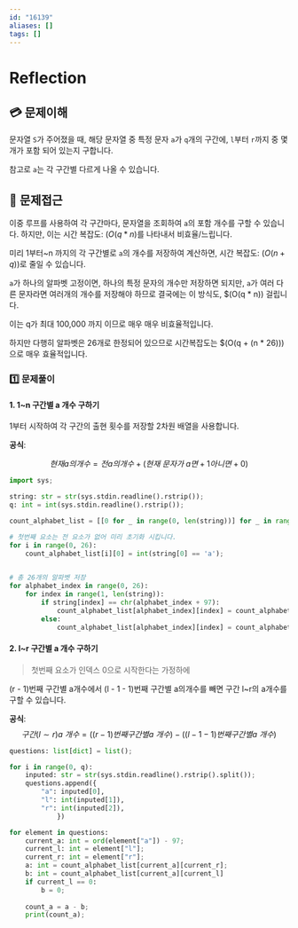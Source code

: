 ```yaml
---
id: "16139"
aliases: []
tags: []
---
```


# Reflection

## 💳 문제이해

문자열 `S`가 주어졌을 때, 해당 문자열 중 특정 문자 `a`가 `q`개의 구간에, `l`부터
`r`까지 중 몇 개가 포함 되어 있는지 구합니다.

참고로 `a`는 각 구간별 다르게 나올 수 있습니다.

## 🚥 문제접근

이중 루프를 사용하여 각 구간마다, 문자열을 조회하여 `a`의 포함 개수를 
구할 수 있습니다. 하지만, 이는 시간 복잡도: $(O(q * n)$를 나타내서
비효율/느립니다.

미리 1부터~n 까지의 각 구간별로 `a`의 개수를 저장하여 계산하면,
시간 복잡도: $(O(n + q))$로 줄일 수 있습니다.

`a`가 하나의 알파벳 고정이면, 하나의 특정 문자의 개수만 저장하면 되지만,
`a`가 여러 다른 문자라면 여러개의 개수를 저장해야 하므로 결국에는 이 방식도, $(O(q * n)) 걸립니다.

이는 q가 최대 100,000 까지 이므로 매우 매우 비효율적입니다.

하지만 다행히 알파벳은 26개로 한정되어 있으므로 시간복잡도는 $(O(q + (n * 26)))으로 매우
효율적입니다.

### 1️⃣  문제풀이

#### 1. 1~n 구간별 a 개수 구하기

1부터 시작하여 각 구간의 출현 횟수를 저장할 2차원 배열을 사용합니다.

**공식**:

$$현재a의개수 = 전a의개수 + (현재\ 문자가\ a 면 + 1 아니면 + 0)$$

```py
import sys;

string: str = str(sys.stdin.readline().rstrip());
q: int = int(sys.stdin.readline().rstrip());

count_alphabet_list = [[0 for _ in range(0, len(string))] for _ in range(0, 26)];

# 첫번째 요소는 전 요소가 없어 미리 초기화 시킵니다.
for i in range(0, 26):
    count_alphabet_list[i][0] = int(string[0] == 'a');
    

# 총 26개의 알파벳 저장
for alphabet_index in range(0, 26):
    for index in range(1, len(string)):
        if string[index] == chr(alphabet_index + 97):
            count_alphabet_list[alphabet_index][index] = count_alphabet_list[alphabet_index][index - 1] + 1;
        else:
            count_alphabet_list[alphabet_index][index] = count_alphabet_list[alphabet_index][index - 1];
```

#### 2. l~r 구간별 a 개수 구하기

> 첫번째 요소가 인덱스 0으로 시작한다는 가정하에

(r - 1)번째 구간별 a개수에서 (l - 1 - 1)번째 구간별 a의개수를 빼면
구간 l~r의 a개수를 구할 수 있습니다.

**공식**:
$$구간(l \sim r)a\ 개수 = ((r - 1)번째 구간별 a\ 개수) - ((l - 1 - 1)번째 구간별 a\ 개수)$$

```py
questions: list[dict] = list();

for i in range(0, q):
    inputed: str = str(sys.stdin.readline().rstrip().split());
    questions.append({
        "a": inputed[0],
        "l": int(inputed[1]),
        "r": int(inputed[2]),
            })

for element in questions:
    current_a: int = ord(element["a"]) - 97;
    current_l: int = element["l"];
    current_r: int = element["r"];
    a: int = count_alphabet_list[current_a][current_r];
    b: int = count_alphabet_list[current_a][current_l]
    if current_l == 0:
        b = 0;
    
    count_a = a - b;
    print(count_a);
```


